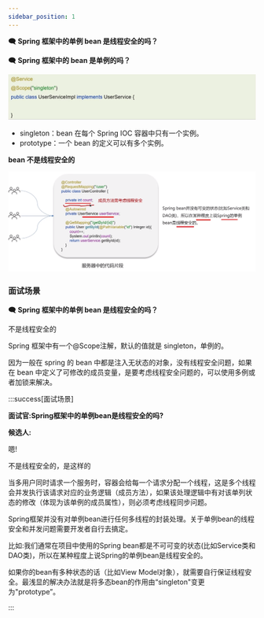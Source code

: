 ```yaml
---
sidebar_position: 1
---
```


**🗨️** **Spring 框架中的单例 bean 是线程安全的吗？**

**🗨️** **Spring 框架中的 bean 是单例的吗？**

![](./image/image_2bb6d287-cbbc-4cc6-8659-42b758e99323.png)

+ singleton：bean 在每个 Spring IOC 容器中只有一个实例。
+ prototype：一个 bean 的定义可以有多个实例。

**bean 不是线程安全的**



![](./image/image_2591e8a1-0236-4af5-8494-717c42606bc0.png)

### 面试场景
**🗨️** **Spring 框架中的单例 bean 是线程安全的吗？**

不是线程安全的

Spring 框架中有一个@Scope注解，默认的值就是 singleton，单例的。

因为一般在 spring 的 bean 中都是注入无状态的对象，没有线程安全问题，如果在 bean 中定义了可修改的成员变量，是要考虑线程安全问题的，可以使用多例或者加锁来解决。



:::success[面试场景]

**面试官:Spring框架中的单例bean是线程安全的吗?**

**候选人:**

嗯!

不是线程安全的，是这样的

当多用户同时请求一个服务时，容器会给每一个请求分配一个线程，这是多个线程会并发执行该请求对应的业务逻辑（成员方法），如果该处理逻辑中有对该单列状态的修改（体现为该单例的成员属性），则必须考虑线程同步问题。

Spring框架并没有对单例bean进行任何多线程的封装处理。关于单例bean的线程安全和并发问题需要开发者自行去搞定。

比如:我们通常在项目中使用的Spring bean都是不可可变的状态(比如Service类和DAO类)，所以在某种程度上说Spring的单例bean是线程安全的。

如果你的bean有多种状态的话（比如View Model对象），就需要自行保证线程安全。最浅显的解决办法就是将多态bean的作用由“singleton"变更为"prototype”。

:::

